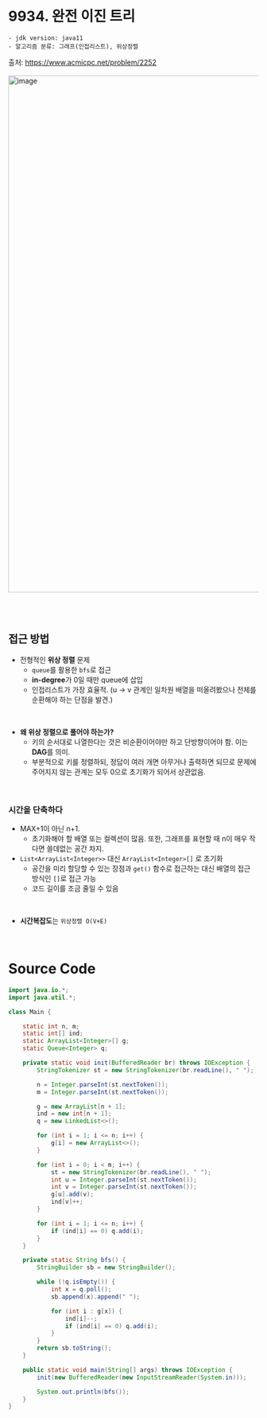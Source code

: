 # 9934. 완전 이진 트리

    - jdk version: java11
    - 알고리즘 분류: 그래프(인접리스트), 위상정렬

출처: https://www.acmicpc.net/problem/2252
<br> <br>
<img width="1038" alt="image" src="https://user-images.githubusercontent.com/56334513/166202949-c55b4303-2a68-40be-b8d8-51a9fbf4af37.png">

<br>
<br>

## 접근 방법

- 전형적인 **위상 정렬** 문제
  - `queue`를 활용한 `bfs`로 접근
  - **in-degree**가 0일 때만 queue에 삽입
  - 인접리스트가 가장 효율적. (u -> v 관계인 일차원 배열을 떠올려봤으나 전체를 순환해야 하는 단점을 발견.)

<br>
  
- **왜 위상 정렬으로 풀어야 하는가?**
  - 키의 순서대로 나열한다는 것은 비순환이어야만 하고 단방향이어야 함. 이는 **DAG**를 의미.
  - 부분적으로 키를 정렬하되, 정답이 여러 개면 아무거나 출력하면 되므로 문제에 주어지지 않는 관계는 모두 0으로 초기화가 되어서 상관없음.

<br>

### 시간을 단축하다

- MAX+1이 아닌 n+1.
  - 초기화해야 할 배열 또는 컬렉션이 많음. 또한, 그래프를 표현할 때 n이 매우 작다면 쓸데없는 공간 차지.
- `List<ArrayList<Integer>>` 대신 `ArrayList<Integer>[]` 로 초기화
  - 공간을 미리 할당할 수 있는 장점과 `get()` 함수로 접근하는 대신 배열의 접근 방식인 `[]`로 접근 가능
  - 코드 길이를 조금 줄일 수 있음

<br>

- **시간복잡도**는 `위상정렬 O(V+E)`
<br>

# Source Code

```java
import java.io.*;
import java.util.*;

class Main {

    static int n, m;
    static int[] ind;
    static ArrayList<Integer>[] g;
    static Queue<Integer> q;

    private static void init(BufferedReader br) throws IOException {
        StringTokenizer st = new StringTokenizer(br.readLine(), " ");

        n = Integer.parseInt(st.nextToken());
        m = Integer.parseInt(st.nextToken());

        g = new ArrayList[n + 1];
        ind = new int[n + 1];
        q = new LinkedList<>();

        for (int i = 1; i <= n; i++) {
            g[i] = new ArrayList<>();
        }

        for (int i = 0; i < m; i++) {
            st = new StringTokenizer(br.readLine(), " ");
            int u = Integer.parseInt(st.nextToken());
            int v = Integer.parseInt(st.nextToken());
            g[u].add(v);
            ind[v]++;
        }

        for (int i = 1; i <= n; i++) {
            if (ind[i] == 0) q.add(i);
        }
    }

    private static String bfs() {
        StringBuilder sb = new StringBuilder();

        while (!q.isEmpty()) {
            int x = q.poll();
            sb.append(x).append(" ");

            for (int i : g[x]) {
                ind[i]--;
                if (ind[i] == 0) q.add(i);
            }
        }
        return sb.toString();
    }

    public static void main(String[] args) throws IOException {
        init(new BufferedReader(new InputStreamReader(System.in)));

        System.out.println(bfs());
    }
}
```